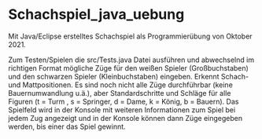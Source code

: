 # Schachspiel_java_uebung

Mit Java/Eclipse erstelltes Schachspiel als Programmierübung von Oktober 2021.

Zum Testen/Spielen die src/Tests.java Datei ausführen und abwechselnd im richtigen Format mögliche Züge für den weißen Spieler (Großbuchstaben) und den schwarzen Spieler (Kleinbuchstaben) eingeben. Erkennt Schach- und Mattpositionen. Es sind noch nicht alle Züge durchführbar (keine Bauernumwandlung u.ä.), aber Standardschritte und Schläge für alle Figuren (t = Turm , s = Springer, d = Dame, k = König, b = Bauern). Das Spielfeld wird in der Konsole mit weiteren Informationen zum Spiel bei jedem Zug angezeigt und in der Konsole können dann Züge eingegeben werden, bis einer das Spiel gewinnt.